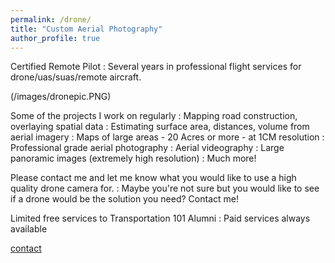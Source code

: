 ```yaml
---
permalink: /drone/
title: "Custom Aerial Photography"
author_profile: true
---
```

Certified Remote Pilot
:   Several years in professional flight services for drone/uas/suas/remote aircraft.

(/images/dronepic.PNG)

Some of the projects I work on regularly
:   Mapping road construction, overlaying spatial data
:   Estimating surface area, distances, volume from aerial imagery
:   Maps of large areas - 20 Acres or more - at 1CM resolution
:   Professional grade aerial photography
:   Aerial videography
:   Large panoramic images (extremely high resolution)
:   Much more!

Please contact me and let me know what you would like to use a high quality drone camera for. 
:   Maybe you're not sure but you would like to see if a drone would be the solution you need? Contact me!

Limited free services to Transportation 101 Alumni
:   Paid services always available

[contact](mailto:dan.knopp@gmail.com)
